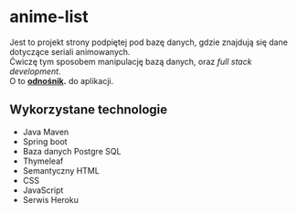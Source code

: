 # anime-list  

Jest to projekt strony podpiętej pod bazę danych, gdzie znajdują się dane dotyczące seriali animowanych.  
Ćwiczę tym sposobem manipulację bazą danych, oraz *full stack development*.  
O to **[odnośnik](https://anime-list-wiri.herokuapp.com/).** do aplikacji.

## Wykorzystane technologie  

* Java Maven
* Spring boot
* Baza danych Postgre SQL
* Thymeleaf
* Semantyczny HTML
* CSS
* JavaScript
* Serwis Heroku

